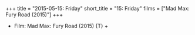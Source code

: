 +++
title = "2015-05-15: Friday"
short_title = "15: Friday"
films = ["Mad Max: Fury Road (2015)"]
+++


* Film: Mad Max: Fury Road (2015) {T} +

